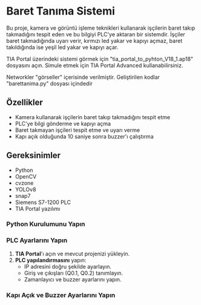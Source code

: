 # Baret Tanıma Sistemi

Bu proje, kamera ve görüntü işleme teknikleri kullanarak işçilerin baret takıp takmadığını tespit eden ve bu bilgiyi PLC'ye aktaran bir sistemdir. İşçiler baret takmadığında uyarı verir, kırmızı led yakar ve kapıyı açmaz, baret takıldığında ise yeşil led yakar ve kapıyı açar.

TIA Portal üzerindeki sistemi görmek için "tia_portal_to_pyhton_V18_1.ap18" dosyasını açın. Simule etmek için TIA Portal Advanced kullanabilirsiniz.

Networkler "görseller" içerisinde verilmiştir.
Geliştirilen kodlar "barettanima.py" dosyası içindedir

## Özellikler

- Kamera kullanarak işçilerin baret takıp takmadığını tespit etme
- PLC'ye bilgi gönderme ve kapıyı açma
- Baret takmayan işçileri tespit etme ve uyarı verme
- Kapı açık olduğunda 10 saniye sonra buzzer'ı çalıştırma

## Gereksinimler

- Python 
- OpenCV
- cvzone
- YOLOv8
- snap7
- Siemens S7-1200 PLC
- TIA Portal yazılımı

### Python Kurulumunu Yapın

### PLC Ayarlarını Yapın

1. **TIA Portal**'ı açın ve mevcut projenizi yükleyin.
2. **PLC yapılandırmasını** yapın:
   - IP adresini doğru şekilde ayarlayın.
   - Giriş ve çıkışları (Q0.1, Q0.2) tanımlayın.
   - Zamanlayıcı ve buzzer ayarlarını yapın.

### Kapı Açık ve Buzzer Ayarlarını Yapın

